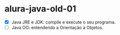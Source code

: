 # alura-java-old-01

- [x] Java JRE e JDK: compile e execute o seu programa.
- [ ] Java OO: entendendo a Orientação a Objetos.
